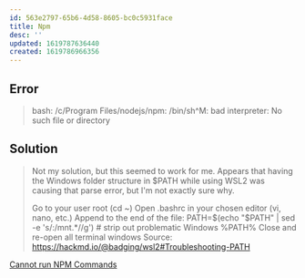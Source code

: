 ```yaml
---
id: 563e2797-65b6-4d58-8605-bc0c5931face
title: Npm
desc: ''
updated: 1619787636440
created: 1619786966356
---
```

## Error

> bash: /c/Program Files/nodejs/npm: /bin/sh^M: bad interpreter: No such file or directory

## Solution

> Not my solution, but this seemed to work for me. Appears that having the Windows folder structure in $PATH while using WSL2 was causing that parse error, but I'm not exactly sure why.
>
> Go to your user root (cd ~)
> Open .bashrc in your chosen editor (vi, nano, etc.)
> Append to the end of the file: PATH=$(echo "$PATH" | sed -e 's/:\/mnt.*//g') # strip out problematic Windows %PATH%
> Close and re-open all terminal windows
> Source: https://hackmd.io/@badging/wsl2#Troubleshooting-PATH

[Cannot run NPM Commands](https://stackoverflow.com/questions/39311147/cannot-run-npm-commands)